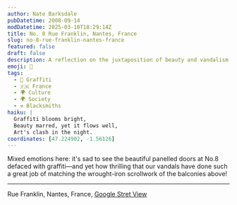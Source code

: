 ```yaml
---
author: Nate Barksdale
pubDatetime: 2008-09-14
modDatetime: 2025-03-10T18:29:14Z
title: No. 8 Rue Franklin, Nantes, France
slug: no-8-rue-franklin-nantes-france
featured: false
draft: false
description: A reflection on the juxtaposition of beauty and vandalism in Nantes' architectural landscape.
emoji: 🎨
tags:
  - 🎨 Graffiti
  - 🇫🇷 France
  - 🌍 Culture
  - 🌍 Society
  - ⚒️ Blacksmiths
haiku: |
  Graffiti blooms bright,  
  Beauty marred, yet it flows well,  
  Art's clash in the night.
coordinates: [47.224902, -1.56126]
---
```


Mixed emotions here: it's sad to see the beautiful panelled doors at No.8 defaced with graffiti—and yet how thrilling that our vandals have done such a great job of matching the wrought-iron scrollwork of the balconies above!

---

Rue Franklin, Nantes, France, [Google Stret View](http://maps.google.com/?ie=UTF8&ll=47.224902,-1.56126&spn=0.021684,0.061369&t=h&z=15&layer=c&cbll=47.21402,-1.563198&panoid=iXJ6LY9CZWgogEFDE6IPJQ&cbp=2,55.80528558803718,,0,0.6383781493610609)
